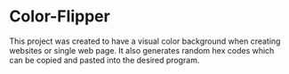 # Color-Flipper
This project was created to have a visual color background when creating websites or single web page. 
It also generates random hex codes which can be copied and pasted into the desired program.
